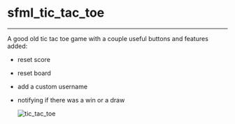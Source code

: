 # sfml_tic_tac_toe
---

A good old tic tac toe game with a couple useful buttons and features added:
- reset score
- reset board
- add a custom username
- notifying if there was a win or a draw

  ![tic_tac_toe](https://github.com/user-attachments/assets/c2ba945d-e7ed-4602-8b79-f396ecfc9e53)
